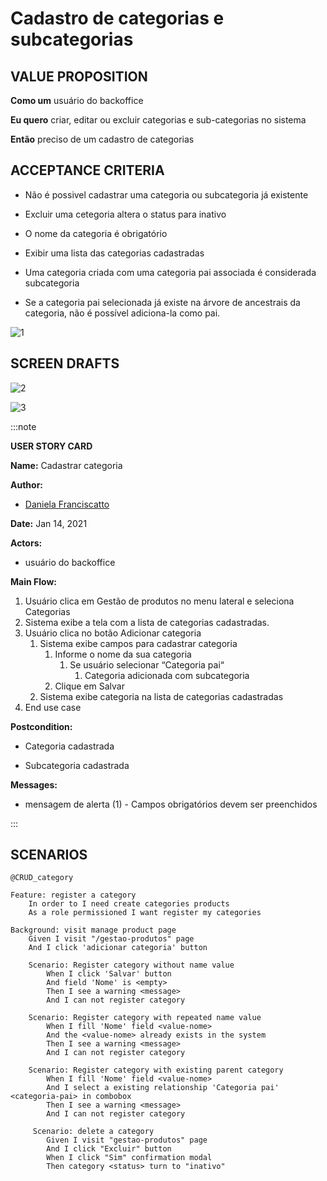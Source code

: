# Cadastro de categorias e subcategorias

## VALUE PROPOSITION

 **Como um** usuário do backoffice

 **Eu quero** criar, editar ou excluir categorias e sub-categorias no sistema

 **Então** preciso de um cadastro de categorias

## ACCEPTANCE CRITERIA

- Não é possivel cadastrar uma categoria ou subcategoria já existente

- Excluir uma cetegoria altera o status para inativo

- O nome da categoria é obrigatório

- Exibir uma lista das categorias cadastradas

- Uma categoria criada com uma categoria pai associada é considerada subcategoria

- Se a categoria pai selecionada já existe na árvore de ancestrais da categoria, não é possível adiciona-la como pai.

![1](/img/must-ERP/cadastrar-categorias1.png)

## SCREEN DRAFTS

![2](/img/must-ERP/cadastrar-categorias2.png)

![3](/img/must-ERP/cadastrar-categorias3.png)

:::note

**USER STORY CARD**

**Name:** Cadastrar categoria

**Author:** 

- [Daniela Franciscatto](https://github.com/danielaanjos) 

**Date:** Jan 14, 2021

**Actors:**  

-  usuário do backoffice

**Main Flow:**

1. Usuário clica em Gestão de produtos no menu lateral e seleciona Categorias
2. Sistema exibe a tela com a lista de categorias cadastradas.
3. Usuário clica no botão Adicionar categoria
    1. Sistema exibe campos para cadastrar categoria
        1. Informe o nome da sua categoria
            1. Se usuário selecionar “Categoria pai“
                1. Categoria adicionada com subcategoria
        2. Clique em Salvar
    2. Sistema exibe categoria na lista de categorias cadastradas
4. End use case

**Postcondition:**

- Categoria cadastrada

- Subcategoria cadastrada

**Messages:**

- mensagem de alerta (1) - Campos obrigatórios devem ser preenchidos

:::

## SCENARIOS

```gherkin
@CRUD_category

Feature: register a category
    In order to I need create categories products
    As a role permissioned I want register my categories

Background: visit manage product page
    Given I visit "/gestao-produtos" page
    And I click 'adicionar categoria' button

    Scenario: Register category without name value
        When I click 'Salvar' button
        And field 'Nome' is <empty>
        Then I see a warning <message>
        And I can not register category

    Scenario: Register category with repeated name value
        When I fill 'Nome' field <value-nome> 
        And the <value-nome> already exists in the system
        Then I see a warning <message>
        And I can not register category 
    
    Scenario: Register category with existing parent category
        When I fill 'Nome' field <value-nome> 
        And I select a existing relationship 'Categoria pai' <categoria-pai> in combobox
        Then I see a warning <message>
        And I can not register category
     
     Scenario: delete a category
        Given I visit "gestao-produtos" page
        And I click "Excluir" button
        When I click "Sim" confirmation modal
        Then category <status> turn to "inativo" 
```